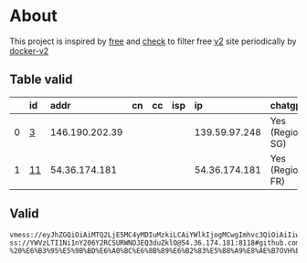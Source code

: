 
# About

This project is inspired by [free](https://github.com/freefq/free) and [check](https://github.com/yeahwu/check) to filter free [v2](https://github.com/v2fly/v2ray-core) site periodically by [docker-v2](https://hub.docker.com/r/v2ray/official)

    

## Table valid
|    | id                   | addr           | cn   | cc   | isp   | ip            | chatgpt          |
|---:|:---------------------|:---------------|:-----|:-----|:------|:--------------|:-----------------|
|  0 | [3](config/3.json)   | 146.190.202.39 |      |      |       | 139.59.97.248 | Yes (Region: SG) |
|  1 | [11](config/11.json) | 54.36.174.181  |      |      |       | 54.36.174.181 | Yes (Region: FR) |

## Valid
```
vmess://eyJhZGQiOiAiMTQ2LjE5MC4yMDIuMzkiLCAiYWlkIjogMCwgImhvc3QiOiAiIiwgImlkIjogIjJjMzRlOTk2LTE0YzUtNGM3OS05YTM2LTQ4N2I2OTJmMjcwNiIsICJuZXQiOiAid3MiLCAicGF0aCI6ICIvIiwgInBvcnQiOiAxOTY2OCwgInBzIjogImdpdGh1Yi5jb20vZnJlZWZxIC0gXHU3ZjhlXHU1NmZkICAzIiwgInRscyI6ICIiLCAidHlwZSI6ICJhdXRvIiwgInNlY3VyaXR5IjogImF1dG8iLCAic2tpcC1jZXJ0LXZlcmlmeSI6IHRydWUsICJzbmkiOiAiIn0=
ss://YWVzLTI1Ni1nY206Y2RCSURWNDJEQ3duZklO@54.36.174.181:8118#github.com/freefq%20-%20%E6%B3%95%E5%9B%BD%E6%A0%BC%E6%8B%89%E6%B2%83%E5%88%A9%E8%AE%B7OVH%E6%95%B0%E6%8D%AE%E4%B8%AD%E5%BF%83%2011
```

